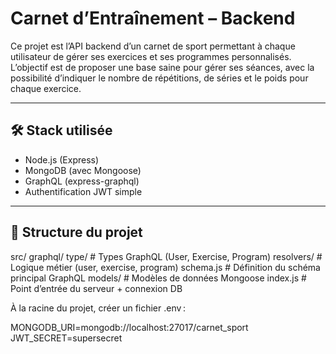 # Carnet d’Entraînement – Backend

Ce projet est l’API backend d’un carnet de sport permettant à chaque utilisateur de gérer ses exercices et ses programmes personnalisés.  
L’objectif est de proposer une base saine pour gérer ses séances, avec la possibilité d’indiquer le nombre de répétitions, de séries et le poids pour chaque exercice.

---

## 🛠️ Stack utilisée

- Node.js (Express)
- MongoDB (avec Mongoose)
- GraphQL (express-graphql)
- Authentification JWT simple

---

## 📁 Structure du projet

src/
graphql/
type/ # Types GraphQL (User, Exercise, Program)
resolvers/ # Logique métier (user, exercise, program)
schema.js # Définition du schéma principal GraphQL
models/ # Modèles de données Mongoose
index.js # Point d’entrée du serveur + connexion DB

À la racine du projet, créer un fichier .env :

MONGODB_URI=mongodb://localhost:27017/carnet_sport
JWT_SECRET=supersecret
